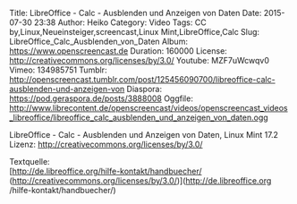 Title: LibreOffice - Calc - Ausblenden und Anzeigen von Daten
Date: 2015-07-30 23:38
Author: Heiko
Category: Video
Tags: CC by,Linux,Neueinsteiger,screencast,Linux Mint,LibreOffice,Calc
Slug: LibreOffice_Calc_Ausblenden_von_Daten
Album: https://www.openscreencast.de
Duration: 160000
License: http://creativecommons.org/licenses/by/3.0/
Youtube: MZF7uWcwqv0
Vimeo: 134985751
Tumblr: http://openscreencast.tumblr.com/post/125456090700/libreoffice-calc-ausblenden-und-anzeigen-von
Diaspora: https://pod.geraspora.de/posts/3888008
Oggfile: http://www.librecontent.de/openscreencast/videos/openscreencast_videos_libreoffice/libreoffice_calc_ausblenden_und_anzeigen_von_daten.ogg

LibreOffice - Calc - Ausblenden und Anzeigen von Daten, Linux Mint 17.2  
Lizenz: <http://creativecommons.org/licenses/by/3.0/>  
  
Textquelle:  
[http://de.libreoffice.org/hilfe-kontakt/handbuecher/
(http://creativecommons.org/licenses/by/3.0/)](http://de.libreoffice.org
/hilfe-kontakt/handbuecher/)


